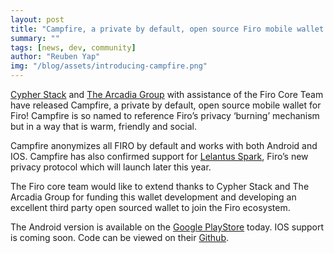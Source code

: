 ```yaml
---
layout: post
title: "Campfire, a private by default, open source Firo mobile wallet ""
summary: ""
tags: [news, dev, community]
author: "Reuben Yap"
img: "/blog/assets/introducing-campfire.png"
---
```

[Cypher Stack](https://cypherstack.com/) and [The Arcadia Group](https://www.arcadiamgroup.com/) with assistance of the Firo Core Team have released Campfire, a private by default, open source mobile wallet for Firo! Campfire is so named to reference Firo’s privacy ‘burning’ mechanism but in a way that is warm, friendly and social.  

Campfire anonymizes all FIRO by default and works with both Android and IOS. Campfire has also confirmed support for [Lelantus Spark](https://firo.org/2021/08/24/presenting-lelantus-spark.html), Firo’s new privacy protocol which will launch later this year.  

The Firo core team would like to extend thanks to Cypher Stack and The Arcadia Group for funding this wallet development and developing an excellent third party open sourced wallet to join the Firo ecosystem.  

[](/blog/assets/campfirescreens.png)

The Android version is available on the [Google PlayStore](https://play.google.com/store/apps/details?id=com.cypherstack.campfire) today. IOS support is coming soon. Code can be viewed on their [Github](https://github.com/cypherstack/Campfire).  
